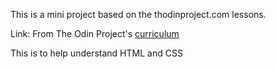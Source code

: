 This is a mini project based on the thodinproject.com lessons.

Link: From The Odin Project's [curriculum](http://www.theodinproject.com/courses/web-development-101/lessons/html-css)

This is to help understand HTML and CSS 
